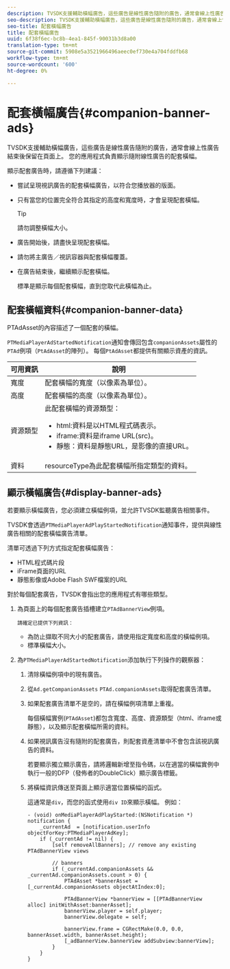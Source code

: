 ```yaml
---
description: TVSDK支援輔助橫幅廣告，這些廣告是線性廣告隨附的廣告，通常會線上性廣告結束後保留在頁面上。 您的應用程式負責顯示隨附線性廣告的配套橫幅。
seo-description: TVSDK支援輔助橫幅廣告，這些廣告是線性廣告隨附的廣告，通常會線上性廣告結束後保留在頁面上。 您的應用程式負責顯示隨附線性廣告的配套橫幅。
seo-title: 配套橫幅廣告
title: 配套橫幅廣告
uuid: 6f38f6ec-bc8b-4ea1-845f-90031b3d8a00
translation-type: tm+mt
source-git-commit: 5908e5a3521966496aeec0ef730e4a704fddfb68
workflow-type: tm+mt
source-wordcount: '600'
ht-degree: 0%

---
```



# 配套橫幅廣告{#companion-banner-ads}

TVSDK支援輔助橫幅廣告，這些廣告是線性廣告隨附的廣告，通常會線上性廣告結束後保留在頁面上。 您的應用程式負責顯示隨附線性廣告的配套橫幅。

顯示配套廣告時，請遵循下列建議：

* 嘗試呈現視訊廣告的配套橫幅廣告，以符合您播放器的版面。
* 只有當您的位置完全符合其指定的高度和寬度時，才會呈現配套橫幅。

   >[!TIP]
   >
   >請勿調整橫幅大小。

* 廣告開始後，請盡快呈現配套橫幅。
* 請勿將主廣告／視訊容器與配套橫幅覆蓋。
* 在廣告結束後，繼續顯示配套橫幅。

   標準是顯示每個配套橫幅，直到您取代此橫幅為止。

## 配套橫幅資料{#companion-banner-data}

PTAdAsset的內容描述了一個配套的橫幅。

<!--<a id="section_D730B4FD6FD749E9860B6A07FC110552"></a>-->

`PTMediaPlayerAdStartedNotification`通知會傳回包含`companionAssets`屬性的`PTAd`例項（`PtAdAsset`的陣列）。
每個`PtAdAsset`都提供有關顯示資產的資訊。

<table id="table_760C885E2DCA4BE983CC57FDA7BD5B14"> 
 <thead> 
  <tr> 
   <th colname="col1" class="entry"> 可用資訊 </th> 
   <th colname="col2" class="entry"> 說明 </th> 
  </tr> 
 </thead>
 <tbody> 
  <tr> 
   <td colname="col1"> 寬度 </td> 
   <td colname="col2"> 配套橫幅的寬度（以像素為單位）。 </td> 
  </tr> 
  <tr> 
   <td colname="col1"> 高度 </td> 
   <td colname="col2"> 配套橫幅的高度（以像素為單位）。 </td> 
  </tr> 
  <tr> 
   <td colname="col1"> 資源類型 </td> 
   <td colname="col2">此配套橫幅的資源類型： 
    <ul id="ul_A067787FE49E4B6095BE0AC1D447DBB3"> 
     <li id="li_02B7224C67004095B3F6E50FD21E507E">html:資料是以HTML程式碼表示。 </li> 
     <li id="li_5F37E14472424F808C6094F42009E676">iframe:資料是iframe URL(src)。 </li> 
     <li id="li_76B945007CE842158B5125422765E0B2">靜態：資料是靜態URL，是影像的直接URL。 </li> 
    </ul> </td> 
  </tr> 
  <tr> 
   <td colname="col1"> 資料 </td> 
   <td colname="col2"> <span class="codeph"> resourceType</span>為此配套橫幅所指定類型的資料。 </td> 
  </tr> 
 </tbody> 
</table>

## 顯示橫幅廣告{#display-banner-ads}

若要顯示橫幅廣告，您必須建立橫幅例項，並允許TVSDK監聽廣告相關事件。

TVSDK會透過`PTMediaPlayerAdPlayStartedNotification`通知事件，提供與線性廣告相關的配套橫幅廣告清單。

清單可透過下列方式指定配套橫幅廣告：

* HTML程式碼片段
* iFrame頁面的URL
* 靜態影像或Adobe Flash SWF檔案的URL

對於每個配套廣告，TVSDK會指出您的應用程式有哪些類型。

1. 為頁面上的每個配套廣告插槽建立`PTAdBannerView`例項。

       請確定已提供下列資訊：
   
   * 為防止擷取不同大小的配套廣告，請使用指定寬度和高度的橫幅例項。
   * 標準橫幅大小。

1. 為`PTMediaPlayerAdStartedNotification`添加執行下列操作的觀察器：
   1. 清除橫幅例項中的現有廣告。
   1. 從`Ad.getCompanionAssets` `PTAd.companionAssets`取得配套廣告清單。
   1. 如果配套廣告清單不是空的，請在橫幅例項清單上重複。

      每個橫幅實例(`PTAdAsset`)都包含寬度、高度、資源類型（html、iframe或靜態），以及顯示配套橫幅所需的資料。
   1. 如果視訊廣告沒有隨附的配套廣告，則配套資產清單中不會包含該視訊廣告的資料。

      若要顯示獨立顯示廣告，請將邏輯新增至指令碼，以在適當的橫幅實例中執行一般的DFP（發佈者的DoubleClick）顯示廣告標籤。
   1. 將橫幅資訊傳送至頁面上顯示適當位置橫幅的函式。

      這通常是`div`，而您的函式使用`div ID`來顯示橫幅。 例如：

      ```
      - (void) onMediaPlayerAdPlayStarted:(NSNotification *) notification { 
          _currentAd  = [notification.userInfo  objectForKey:PTMediaPlayerAdKey];  
          if (_currentAd != nil) { 
              [self removeAllBanners]; // remove any existing PTAdBannerView views 
      
              // banners 
              if (_currentAd.companionAssets && _currentAd.companionAssets.count > 0) { 
                  PTAdAsset *bannerAsset = [_currentAd.companionAssets objectAtIndex:0]; 
      
                  PTAdBannerView *bannerView = [[PTAdBannerView alloc] initWithAsset:bannerAsset];  
                  bannerView.player = self.player; 
                  bannerView.delegate = self; 
      
                  bannerView.frame = CGRectMake(0.0, 0.0, bannerAsset.width, bannerAsset.height);  
                  [_adBannerView.bannerView addSubview:bannerView]; 
              } 
          } 
      }
      ```
